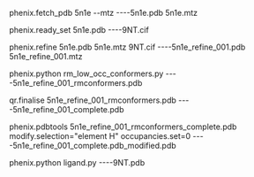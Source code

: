 phenix.fetch_pdb 5n1e --mtz    ----5n1e.pdb 5n1e.mtz

phenix.ready_set 5n1e.pdb ----9NT.cif

phenix.refine 5n1e.pdb 5n1e.mtz 9NT.cif ----5n1e_refine_001.pdb 5n1e_refine_001.mtz

phenix.python rm_low_occ_conformers.py    ----5n1e_refine_001_rmconformers.pdb

qr.finalise 5n1e_refine_001_rmconformers.pdb    ----5n1e_refine_001_complete.pdb

phenix.pdbtools 5n1e_refine_001_rmconformers_complete.pdb modify.selection="element H" occupancies.set=0    ----5n1e_refine_001_complete.pdb_modified.pdb

phenix.python ligand.py ----9NT.pdb
